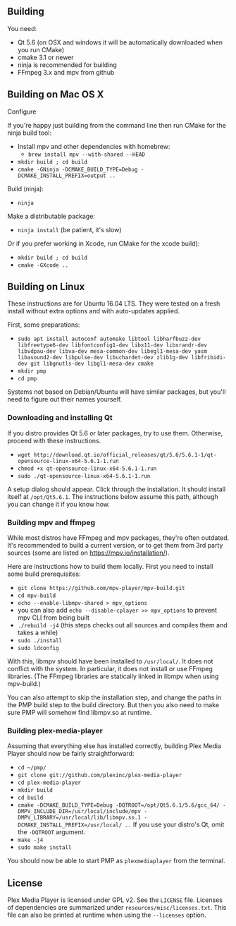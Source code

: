 ## Building

You need:

* Qt 5.6 (on OSX and windows it will be automatically downloaded when you run CMake)
* cmake 3.1 or newer
* ninja is recommended for building
* FFmpeg 3.x and mpv from github

## Building on Mac OS X

Configure

If you're happy just building from the command line then run CMake for the ninja build tool:

* Install mpv and other dependencies with homebrew:
  * ``brew install mpv --with-shared --HEAD``
* ``mkdir build ; cd build``
* ``cmake -GNinja -DCMAKE_BUILD_TYPE=Debug -DCMAKE_INSTALL_PREFIX=output ..``

Build (ninja):

* ``ninja``

Make a distributable package:

* ``ninja install`` (be patient, it's slow)

Or if you prefer working in Xcode, run CMake for the xcode build):

* ``mkdir build ; cd build``
* ``cmake -GXcode ..``

## Building on Linux

These instructions are for Ubuntu 16.04 LTS. They were tested on a fresh install without extra options and with auto-updates applied.

First, some preparations:

* ``sudo apt install autoconf automake libtool libharfbuzz-dev libfreetype6-dev libfontconfig1-dev
    libx11-dev libxrandr-dev libvdpau-dev libva-dev mesa-common-dev libegl1-mesa-dev
    yasm libasound2-dev libpulse-dev libuchardet-dev zlib1g-dev libfribidi-dev git
    libgnutls-dev libgl1-mesa-dev cmake``
* ``mkdir pmp``
* ``cd pmp``

Systems not based on Debian/Ubuntu will have similar packages, but you'll need to figure out their names yourself.

### Downloading and installing Qt

If you distro provides Qt 5.6 or later packages, try to use them. Otherwise, proceed with these instructions.

* ``wget http://download.qt.io/official_releases/qt/5.6/5.6.1-1/qt-opensource-linux-x64-5.6.1-1.run``
* ``chmod +x qt-opensource-linux-x64-5.6.1-1.run``
* ``sudo ./qt-opensource-linux-x64-5.6.1-1.run``

A setup dialog should appear. Click through the installation. It should install itself at ``/opt/Qt5.6.1``. The instructions below assume this path, although you can change it if you know how.

### Building mpv and ffmpeg

While most distros have FFmpeg and mpv packages, they're often outdated. It's recommended to build a current version, or to get them from 3rd party sources (some are listed on https://mpv.io/installation/).

Here are instructions how to build them locally. First you need to install some build prerequisites:

* ``git clone https://github.com/mpv-player/mpv-build.git``
* ``cd mpv-build``
* ``echo --enable-libmpv-shared > mpv_options``
* you can also add ``echo --disable-cplayer >> mpv_options`` to prevent mpv CLI from being built
* ``./rebuild -j4`` (this steps checks out all sources and compiles them and takes a while)
* ``sudo ./install``
* ``sudo ldconfig``

With this, libmpv should have been installed to ``/usr/local/``. It does not conflict with the system. In particular, it does not install or use FFmpeg libraries. (The FFmpeg libraries are statically linked in libmpv when using mpv-build.)

You can also attempt to skip the installation step, and change the paths in the PMP build step to the build directory. But then you also need to make sure PMP will somehow find libmpv.so at runtime.

### Building plex-media-player

Assuming that everything else has installed correctly, building Plex Media Player should now be fairly straightforward:

* ``cd ~/pmp/``
* ``git clone git://github.com/plexinc/plex-media-player``
* ``cd plex-media-player``
* ``mkdir build``
* ``cd build``
* ``cmake -DCMAKE_BUILD_TYPE=Debug -DQTROOT=/opt/Qt5.6.1/5.6/gcc_64/ -DMPV_INCLUDE_DIR=/usr/local/include/mpv -DMPV_LIBRARY=/usr/local/lib/libmpv.so.1 -DCMAKE_INSTALL_PREFIX=/usr/local/ ..``
  If you use your distro's Qt, omit the `-DQTROOT` argument.
* ``make -j4``
* ``sudo make install``

You should now be able to start PMP as ``plexmediaplayer`` from the terminal.

## License

Plex Media Player is licensed under GPL v2. See the ``LICENSE`` file.
Licenses of dependencies are summarized under ``resources/misc/licenses.txt``.
This file can also be printed at runtime when using the ``--licenses`` option.


